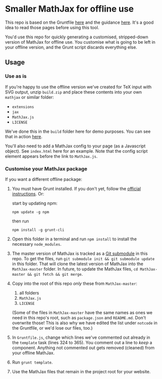 # Smaller MathJax for offline use

This repo is based on the Gruntfile [here](https://github.com/mathjax/MathJax-grunt-cleaner) and the guidance [here](https://github.com/mathjax/MathJax-docs/wiki/Guide:-reducing-size-of-a-mathjax-installation/1814429ed1e97bfb7675c0fd400804baa9287249). It's a good idea to read those pages before using this tool.

You'd use this repo for quickly generating a customised, stripped-down version of MathJax for offline use. You customise what is going to be left in your offline version, and the Grunt script discards everything else.

## Usage

### Use as is

If you're happy to use the offline version we've created for TeX input with SVG output, unzip `build.zip` and place these contents into your own `mathjax` or similar folder:

- `extensions`
- `jax`
- `MathJax.js`
- `LICENSE`

We've done this in the `build` folder here for demo purposes. You can see that in action [here](https://electricbookworks.github.io/mini-mathjax).

You'll also need to add a MathJax config to your page (as a Javascript object). See `index.html` here for an example. Note that the config script element appears before the link to `MathJax.js`.

### Customise your MathJax package

If you want a different offline package:

1. You must have Grunt installed. If you don't yet, follow the [official instructions](https://gruntjs.com/getting-started). Or:

    start by updating npm:

    ```
    npm update -g npm
    ```

    then run

    ```
    npm install -g grunt-cli
    ```

1. Open this folder in a terminal and run `npm install` to install the necessary `node_modules`.
1. The master version of MathJax is tracked as a [Git submodule](https://git-scm.com/book/en/v2/Git-Tools-Submodules) in this repo. To get the files, run `git submodule init && git submodule update` in this folder. That will clone the latest version of MathJax into the `MathJax-master` folder. In future, to update the MathJax files, `cd MathJax-master && git fetch && git merge`.
1. Copy into the root of this repo *only* these from `MathJax-master`:

    1. all folders
    2. `MathJax.js`
    3. `LICENSE`
    
    (Some of the files in `MathJax-master` have the same names as ones we need in this repo's root, such as `package.json` and `README.md`. Don't overwrite those! This is also why we have edited the list under `notcode` in the Gruntfile, or we'd lose our files, too.)

1. In `Gruntfile.js`, change which lines we've commented out already in the `template` task (lines 324 to 365). You comment out a line to *keep* a component. Anything not commented out gets removed (cleaned) from your offline MathJax.
1. Run `grunt template`.
1. Use the MathJax files that remain in the project root for your website.
